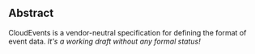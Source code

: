 
## Abstract
<!-- ### [Abstract](#rfc.abstract) -->
CloudEvents is a vendor-neutral specification for defining the format of event data. *It's a working draft without any  formal status!*


